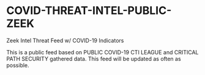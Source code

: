 # COVID-THREAT-INTEL-PUBLIC-ZEEK
Zeek Intel Threat Feed w/ COVID-19 Indicators

This is a public feed based on PUBLIC COVID-19 CTI LEAGUE and CRITICAL PATH SECURITY gathered data.
This feed will be updated as often as possible.
